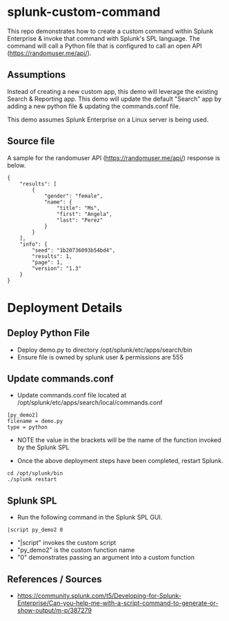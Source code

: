 # splunk-custom-command
This repo demonstrates how to create a custom command within Splunk Enterprise &amp; invoke that command with Splunk's SPL language. The command will call a Python file that is configured to call an open API (https://randomuser.me/api/). 

## Assumptions
Instead of creating a new custom app, this demo will leverage the existing Search & Reporting app.  This demo will update the default "Search" app by adding a new python file & updating the commands.conf file. 

This demo assumes Splunk Enterprise on a Linux server is being used. 

## Source file 

A sample for the randomuser API (https://randomuser.me/api/) response is below.

```
{
	"results": [
		{
			"gender": "female",
			"name": {
				"title": "Ms",
				"first": "Angela",
				"last": "Perez"
			}
		}
	],
	"info": {
		"seed": "1b20736093b54bd4",
		"results": 1,
		"page": 1,
		"version": "1.3"
	}
}
```


# Deployment Details 

## Deploy Python File

* Deploy demo.py to directory /opt/splunk/etc/apps/search/bin
* Ensure file is owned by splunk user & permissions are 555

## Update commands.conf 

* Update commands.conf file located at /opt/splunk/etc/apps/search/local/commands.conf 

```
[py_demo2]
filename = demo.py
type = python
```

* NOTE the value in the brackets will be the name of the function invoked by the Splunk SPL

* Once the above deployment steps have been completed, restart Splunk. 

```
cd /opt/splunk/bin 
./splunk restart 
```

## Splunk SPL 

* Run the following command in the Splunk SPL GUI. 

```
|script py_demo2 0
```
* "|script" invokes the custom script
* "py_demo2" is the custom function name
* "0" demonstrates passing an argument into a custom function


## References  / Sources 
* https://community.splunk.com/t5/Developing-for-Splunk-Enterprise/Can-you-help-me-with-a-script-command-to-generate-or-show-output/m-p/387279
 
